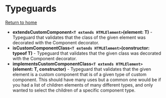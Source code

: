 # Typeguards

[Return to home](../README.md)

* **extendsCustomComponent`<T extends HTMLElement>`(element: T)** - Typeguard that validates that the class of the given element was decorated with the Component decorator.
* **isCustomComponentClass`<T extends HTMLElement>`(constructor: typeof T)** - Typeguard that validates that the given class was decorated with the Component decorator.
* **implementsCustomComponentClass`<T extends HTMLElement>`(element: T, constructor)** - Typeguard that validates that the given element is a custom component that is of a given type of custom component. This should have many uses but a common one would be if you had a list of children elements of many different types, and only wanted to select the children of a specific component type.